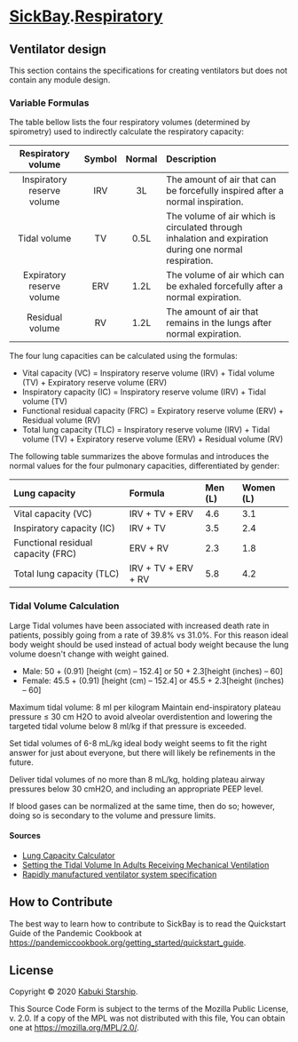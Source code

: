 # [SickBay](../../../).[Respiratory](../)

## Ventilator design

This section contains the specifications for creating ventilators but does not contain any module design.

### Variable Formulas

The table bellow lists the four respiratory volumes (determined by spirometry) used to indirectly calculate the respiratory capacity:

| Respiratory volume         | Symbol | Normal | Description |
|:--------------------------:|:------:|:------:|:------------|
| Inspiratory reserve volume |  IRV   |   3L   | The amount of air that can be forcefully inspired after a normal inspiration. |
| Tidal volume               |   TV   |  0.5L  | The volume of air which is circulated through inhalation and expiration during one normal respiration. |
| Expiratory reserve volume  |  ERV   |  1.2L  | The volume of air which can be exhaled forcefully after a normal expiration. |
| Residual volume            |   RV   |  1.2L  | The amount of air that remains in the lungs after normal expiration. |

The four lung capacities can be calculated using the formulas:

* Vital capacity (VC) = Inspiratory reserve volume (IRV) + Tidal volume (TV) + Expiratory reserve volume (ERV)
* Inspiratory capacity (IC) = Inspiratory reserve volume (IRV) + Tidal volume (TV)
* Functional residual capacity (FRC) = Expiratory reserve volume (ERV) + Residual volume (RV)
* Total lung capacity (TLC) = Inspiratory reserve volume (IRV) + Tidal volume (TV) + Expiratory reserve volume (ERV) + Residual volume (RV)

The following table summarizes the above formulas and introduces the normal values for the four pulmonary capacities, differentiated by gender:

| Lung capacity                      | Formula             | Men (L) | Women (L) |
|:-----------------------------------|:--------------------|:--------|:----------|
| Vital capacity (VC)                | IRV + TV + ERV      | 4.6     | 3.1       |
| Inspiratory capacity (IC)          | IRV + TV            | 3.5     | 2.4       |
| Functional residual capacity (FRC) | ERV + RV            | 2.3     | 1.8       |
| Total lung capacity (TLC)          | IRV + TV + ERV + RV | 5.8     | 4.2       |

### Tidal Volume Calculation

Large Tidal volumes have been associated with increased death rate in patients, possibly going from a rate of 39.8% vs 31.0%. For this reason ideal body weight should be used instead of actual body weight because the lung volume doesn't change with weight gained.

* Male: 50 + (0.91) [height (cm) – 152.4] or 50 + 2.3[height (inches) – 60]
* Female: 45.5 + (0.91) [height (cm) – 152.4] or 45.5 + 2.3[height (inches) – 60]

Maximum tidal volume: 8 ml per kilogram
Maintain end-inspiratory plateau pressure ≤ 30 cm H2O to avoid alveolar overdistention and lowering the targeted tidal volume below 8 ml/kg if that pressure is exceeded.

Set tidal volumes of 6-8 mL/kg ideal body weight seems to fit the right answer for just about
everyone, but there will likely be refinements in the future.

Deliver tidal volumes of no more than 8 mL/kg, holding plateau airway pressures below 30 cmH2O, and including an appropriate PEEP level.

If blood gases can be normalized at the same time, then do so; however, doing so is secondary to the volume and pressure limits.

#### Sources

* [Lung Capacity Calculator](https://www.mdapp.co/lung-capacity-calculator-350/)
* [Setting the Tidal Volume In Adults Receiving Mechanical Ventilation](https://www.nbrc.org/wp-content/uploads/2017/07/Setting-the-Tidal-Volume.pdf)
* [Rapidly manufactured ventilator system specification](https://www.gov.uk/government/publications/coronavirus-covid-19-ventilator-supply-specification/rapidly-manufactured-ventilator-system-specification)

## How to Contribute

The best way to learn how to contribute to SickBay is to read the Quickstart Guide of the Pandemic Cookbook at <https://pandemiccookbook.org/getting_started/quickstart_guide>.

## License

Copyright © 2020 [Kabuki Starship](https://kabukistarship.com).

This Source Code Form is subject to the terms of the Mozilla Public License, v. 2.0. If a copy of the MPL was not distributed with this file, You can obtain one at <https://mozilla.org/MPL/2.0/>.

